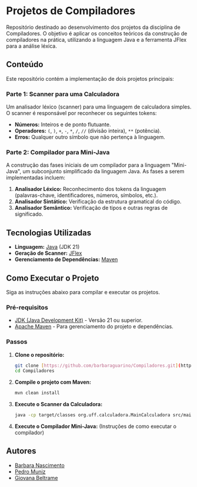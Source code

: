 # Projetos de Compiladores

Repositório destinado ao desenvolvimento dos projetos da disciplina de Compiladores. 
O objetivo é aplicar os conceitos teóricos da construção de compiladores na prática, utilizando a linguagem Java e a ferramenta JFlex para a análise léxica.

## Conteúdo

Este repositório contém a implementação de dois projetos principais:

### Parte 1: Scanner para uma Calculadora
Um analisador léxico (scanner) para uma linguagem de calculadora simples. O scanner é responsável por reconhecer os seguintes tokens:
- **Números:** Inteiros e de ponto flutuante.
- **Operadores:** `(`, `)`, `+`, `-`, `*`, `/`, `//` (divisão inteira), `**` (potência).
- **Erros:** Qualquer outro símbolo que não pertença à linguagem.

### Parte 2: Compilador para Mini-Java
A construção das fases iniciais de um compilador para a linguagem "Mini-Java", um subconjunto simplificado da linguagem Java. As fases a serem implementadas incluem:
1.  **Analisador Léxico:** Reconhecimento dos tokens da linguagem (palavras-chave, identificadores, números, símbolos, etc.).
2.  **Analisador Sintático:** Verificação da estrutura gramatical do código.
3.  **Analisador Semântico:** Verificação de tipos e outras regras de significado.

## Tecnologias Utilizadas

* **Linguagem:** [Java](https://www.java.com/) (JDK 21)
* **Geração de Scanner:** [JFlex](https://jflex.de/)
* **Gerenciamento de Dependências:** [Maven](https://maven.apache.org/)

## Como Executar o Projeto

Siga as instruções abaixo para compilar e executar os projetos.

### Pré-requisitos

-   [JDK (Java Development Kit)](https://www.oracle.com/java/technologies/downloads/) - Versão 21 ou superior.
-   [Apache Maven](https://maven.apache.org/download.cgi) - Para gerenciamento do projeto e dependências.

### Passos

1.  **Clone o repositório:**
    ```bash
    git clone [https://github.com/barbaraguarino/Compiladores.git](https://github.com/barbaraguarino/Compiladores.git)
    cd Compiladores
    ```

2.  **Compile o projeto com Maven:**
    ```bash
    mvn clean install
    ```

3.  **Execute o Scanner da Calculadora:**
    ```bash
    java -cp target/classes org.uff.calculadora.MainCalculadora src/main/resources/exemplos/teste.calc
    ```

4.  **Execute o Compilador Mini-Java:**
    (Instruções de como executar o compilador)

## Autores

* [Barbara Nascimento](https://github.com/barbaraguarino)
* [Pedro Muniz](https://github.com/muniz034)
* [Giovana Beltrame](https://github.com/grbeltrame)
